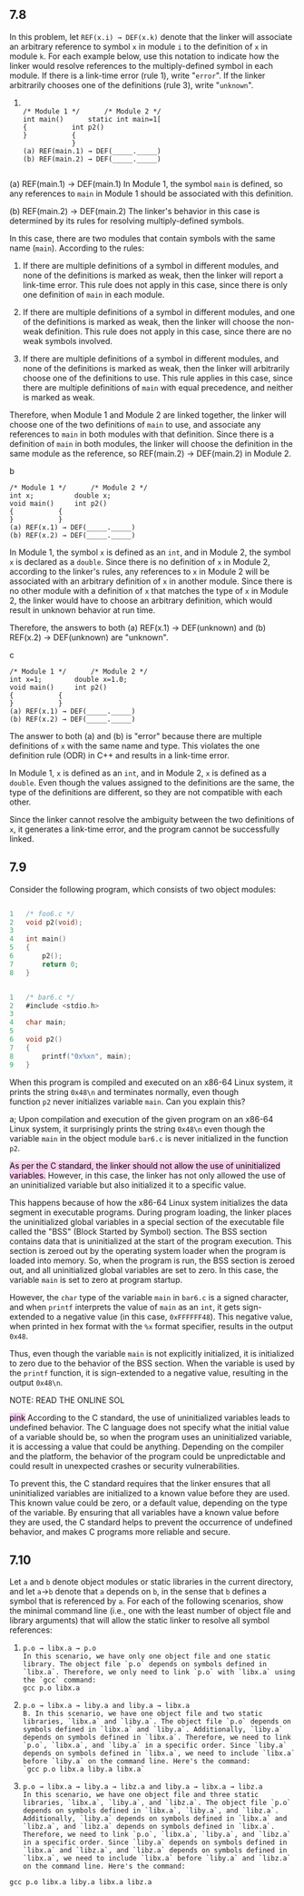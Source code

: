 ##  7.8
In this problem, let `REF(x.i) → DEF(x.k)` denote that the linker will associate an arbitrary reference to symbol `x` in module `i` to the definition of `x` in module `k`. For each example below, use this notation to indicate how the linker would resolve references to the multiply-defined symbol in each module. If there is a link-time error (rule 1), write "`error`". If the linker arbitrarily chooses one of the definitions (rule 3), write "`unknown`".

1.  ```
    
    /* Module 1 */		/* Module 2 */
    int main()		static int main=1[
    {			int p2()
    }			{
    			}
    (a) REF(main.1) → DEF(_____._____)
    (b) REF(main.2) → DEF(_____._____)
```
```

(a) REF(main.1) → DEF(main.1) In Module 1, the symbol `main` is defined, so any references to `main` in Module 1 should be associated with this definition.

(b) REF(main.2) → DEF(main.2)
The linker's behavior in this case is determined by its rules for resolving multiply-defined symbols.

In this case, there are two modules that contain symbols with the same name (`main`). According to the rules:

1.  If there are multiple definitions of a symbol in different modules, and none of the definitions is marked as weak, then the linker will report a link-time error. This rule does not apply in this case, since there is only one definition of `main` in each module.
    
2.  If there are multiple definitions of a symbol in different modules, and one of the definitions is marked as weak, then the linker will choose the non-weak definition. This rule does not apply in this case, since there are no weak symbols involved.
    
3.  If there are multiple definitions of a symbol in different modules, and none of the definitions is marked as weak, then the linker will arbitrarily choose one of the definitions to use. This rule applies in this case, since there are multiple definitions of `main` with equal precedence, and neither is marked as weak.
    

Therefore, when Module 1 and Module 2 are linked together, the linker will choose one of the two definitions of `main` to use, and associate any references to `main` in both modules with that definition. Since there is a definition of `main` in both modules, the linker will choose the definition in the same module as the reference, so REF(main.2) → DEF(main.2) in Module 2.

b
```
/* Module 1 */		/* Module 2 */
int x;			double x;
void main()		int p2()
{			{
}			}
(a) REF(x.1) → DEF(_____._____)
(b) REF(x.2) → DEF(_____._____)
```
In Module 1, the symbol `x` is defined as an `int`, and in Module 2, the symbol `x` is declared as a `double`. Since there is no definition of `x` in Module 2, according to the linker's rules, any references to `x` in Module 2 will be associated with an arbitrary definition of `x` in another module. Since there is no other module with a definition of `x` that matches the type of `x` in Module 2, the linker would have to choose an arbitrary definition, which would result in unknown behavior at run time.

Therefore, the answers to both (a) REF(x.1) → DEF(unknown) and (b) REF(x.2) → DEF(unknown) are "unknown".

c
```
/* Module 1 */		/* Module 2 */
int x=1;		double x=1.0;
void main()		int p2()
{			{
}			}
(a) REF(x.1) → DEF(_____._____)
(b) REF(x.2) → DEF(_____._____)
```
The answer to both (a) and (b) is "error" because there are multiple definitions of `x` with the same name and type. This violates the one definition rule (ODR) in C++ and results in a link-time error.

In Module 1, `x` is defined as an `int`, and in Module 2, `x` is defined as a `double`. Even though the values assigned to the definitions are the same, the type of the definitions are different, so they are not compatible with each other.

Since the linker cannot resolve the ambiguity between the two definitions of `x`, it generates a link-time error, and the program cannot be successfully linked.


## 7.9
Consider the following program, which consists of two object modules:

```c

1	/* foo6.c */
2	void p2(void);
3
4	int main()
5	{
6		p2();
7		return 0;
8	}
```

```c

1	/* bar6.c */
2	#include <stdio.h>
3
4	char main;
5
6	void p2()
7	{
8		printf("0x%xn", main);
9	}
```

When this program is compiled and executed on an x86-64 Linux system, it prints the string `0x48\n` and terminates normally, even though function `p2` never initializes variable `main`. Can you explain this?

a; Upon compilation and execution of the given program on an x86-64 Linux system, it surprisingly prints the string `0x48\n` even though the variable `main` in the object module `bar6.c` is never initialized in the function `p2`.

<mark style="background: #FFB8EBA6;">As per the C standard, the linker should not allow the use of uninitialized variables.</mark> However, in this case, the linker has not only allowed the use of an uninitialized variable but also initialized it to a specific value.

This happens because of how the x86-64 Linux system initializes the data segment in executable programs. During program loading, the linker places the uninitialized global variables in a special section of the executable file called the "BSS" (Block Started by Symbol) section. The BSS section contains data that is uninitialized at the start of the program execution. This section is zeroed out by the operating system loader when the program is loaded into memory. So, when the program is run, the BSS section is zeroed out, and all uninitialized global variables are set to zero. In this case, the variable `main` is set to zero at program startup.

However, the `char` type of the variable `main` in `bar6.c` is a signed character, and when `printf` interprets the value of `main` as an `int`, it gets sign-extended to a negative value (in this case, `0xFFFFFF48`). This negative value, when printed in hex format with the `%x` format specifier, results in the output `0x48`.

Thus, even though the variable `main` is not explicitly initialized, it is initialized to zero due to the behavior of the BSS section. When the variable is used by the `printf` function, it is sign-extended to a negative value, resulting in the output `0x48\n`.

NOTE: READ THE ONLINE SOL


<mark style="background: #FFB8EBA6;">pink</mark>
According to the C standard, the use of uninitialized variables leads to undefined behavior. The C language does not specify what the initial value of a variable should be, so when the program uses an uninitialized variable, it is accessing a value that could be anything. Depending on the compiler and the platform, the behavior of the program could be unpredictable and could result in unexpected crashes or security vulnerabilities.

To prevent this, the C standard requires that the linker ensures that all uninitialized variables are initialized to a known value before they are used. This known value could be zero, or a default value, depending on the type of the variable. By ensuring that all variables have a known value before they are used, the C standard helps to prevent the occurrence of undefined behavior, and makes C programs more reliable and secure.

## 7.10
Let `a` and `b` denote object modules or static libraries in the current directory, and let `a`→`b` denote that `a` depends on `b`, in the sense that `b` defines a symbol that is referenced by `a`. For each of the following scenarios, show the minimal command line (i.e., one with the least number of object file and library arguments) that will allow the static linker to resolve all symbol references:

1.  ```
    p.o → libx.a → p.o
	In this scenario, we have only one object file and one static library. The object file `p.o` depends on symbols defined in `libx.a`. Therefore, we only need to link `p.o` with `libx.a` using the `gcc` command:
	gcc p.o libx.a

2.  ```
    p.o → libx.a → liby.a and liby.a → libx.a
    B. In this scenario, we have one object file and two static libraries, `libx.a` and `liby.a`. The object file `p.o` depends on symbols defined in `libx.a` and `liby.a`. Additionally, `liby.a` depends on symbols defined in `libx.a`. Therefore, we need to link `p.o`, `libx.a`, and `liby.a` in a specific order. Since `liby.a` depends on symbols defined in `libx.a`, we need to include `libx.a` before `liby.a` on the command line. Here's the command:
    `gcc p.o libx.a liby.a libx.a`
3.  ```
    p.o → libx.a → liby.a → libz.a and liby.a → libx.a → libz.a
	In this scenario, we have one object file and three static libraries, `libx.a`, `liby.a`, and `libz.a`. The object file `p.o` depends on symbols defined in `libx.a`, `liby.a`, and `libz.a`. Additionally, `liby.a` depends on symbols defined in `libx.a` and `libz.a`, and `libz.a` depends on symbols defined in `libx.a`. Therefore, we need to link `p.o`, `libx.a`, `liby.a`, and `libz.a` in a specific order. Since `liby.a` depends on symbols defined in `libx.a` and `libz.a`, and `libz.a` depends on symbols defined in `libx.a`, we need to include `libx.a` before `liby.a` and `libz.a` on the command line. Here's the command:
 `gcc p.o libx.a liby.a libx.a libz.a`